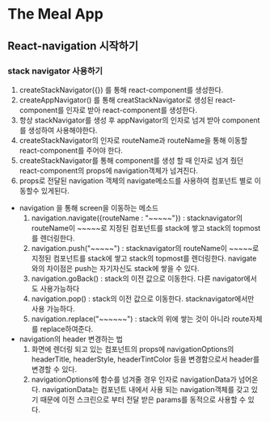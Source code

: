 # The Meal App

## React-navigation 시작하기 

### stack navigator 사용하기

1. createStackNavigator({}) 를 통해  react-component를 생성한다.
2. createAppNavigator() 를 통해 creatStackNavigator로 생성된 react-component를 인자로 받아 react-component를 생성한다.
3. 항상 stackNavigator를 생성 후 appNavigator의 인자로 넘겨 받아 component를 생성하여 사용해야한다.
4. createStackNavigator의 인자로 routeName과 routeName을 통해 이동할 react-component를 주어야 한다.
5. createStackNavigator를 통해 component를 생성 할 때  인자로 넘겨 줬던 react-component의 props에 navigation객체가 넘겨진다.
6. props로 전달된 navigation 객체의 navigate메소드를 사용하여 컴포넌트 별로 이동할수 있게된다.

- navigation 을 통해 screen을 이동하는 메소드   
    1. navigation.navigate({routeName : "~~~~~"}) : stacknavigator의 routeName이 ~~~~~로 지정된 컴포넌트를 stack에 쌓고 stack의 topmost를 렌더링한다.
    2. navigation.push("~~~~~") : stacknavigator의 routeName이 ~~~~~로 지정된 컴포넌트를 stack에 쌓고 stack의 topmost를 렌더링한다.
                                  navigate와의 차이점은 push는 자기자신도 stack에 쌓을 수 있다.
    3. navigation.goBack() : stack의 이전 값으로 이동한다. 다른 navigator에서도 사용가능하다
    4. navigation.pop() : stack의 이전 값으로 이동한다. stacknavigator에서만 사용 가능하다.
    5. navigation.replace("~~~~~~") : stack의 위에 쌓는 것이 아니라 route자체를 replace하여준다.
- navigation의 header 변경하는 법
    1. 화면에 렌더링 되고 있는 컴포넌트의 props에 navigationOptions의 headerTitle, headerStyle, headerTintColor 등을 변경함으로서 header를 변경할 수 있다.
    2. navigationOptions에 함수를 넘겨줄 경우 인자로 navigationData가 넘어온다. navigationData는 컴포넌트 내에서 사용 되는 navigation객체를 갖고 있기 때문에 이전 스크린으로 부터 전달 받은 params를 동적으로 사용할 수 있다.